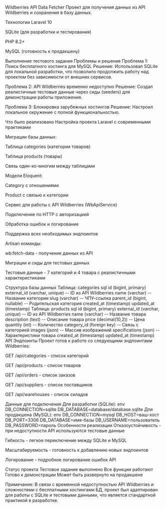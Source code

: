 Wildberries API Data Fetcher
Проект для получения данных из API Wildberries и сохранения в базу данных.

Технологии
Laravel 10

SQLite (для разработки и тестирования)

PHP 8.2+

MySQL (готовность к продакшену)

Выполнение тестового задания
Проблемы и решения
Проблема 1: Поиск бесплатного хостинга для MySQL
Решение: Использовал SQLite для локальной разработки, что позволило продолжить работу над проектом без зависимости от внешних сервисов.

Проблема 2: API Wildberries временно недоступно
Решение: Создал реалистичные тестовые данные через сиды (seeders) для демонстрации работы приложения.

Проблема 3: Блокировка зарубежных хостингов
Решение: Настроил локальное окружение с полной функциональностью.

Что было реализовано
Настройка проекта Laravel с современными практиками

Миграции базы данных:

Таблица categories (категории товаров)

Таблица products (товары)

Связь один-ко-многим между таблицами

Модели Eloquent:

Category с отношениями

Product с связью к категории

Сервис для работы с API Wildberries (WbApiService)

Подключение по HTTP с авторизацией

Обработка ошибок и логирование

Поддержка всех необходимых эндпоинтов

Artisan команды:

wb:fetch-data - получение данных из API

Миграции и сиды для тестовых данных

Тестовые данные - 7 категорий и 4 товара с реалистичными характеристиками

Структура базы данных
Таблица: categories
sql
id (bigint, primary)
external_id (varchar, unique)  -- ID из API Wildberries
name (varchar)                 -- Название категории
slug (varchar)                 -- ЧПУ-ссылка
parent_id (bigint, nullable)   -- Родительская категория
created_at (timestamp)
updated_at (timestamp)
Таблица: products
sql
id (bigint, primary)
external_id (varchar, unique)  -- ID из API Wildberries
name (varchar)                 -- Название товара
description (text)             -- Описание товара
price (decimal(10,2))          -- Цена
quantity (int)                 -- Количество
category_id (foreign key)      -- Связь с категорией
images (json)                  -- Массив изображений
specifications (json)          -- Характеристики товара
created_at (timestamp)
updated_at (timestamp)
API Эндпоинты
Проект готов к работе со следующими эндпоинтами Wildberries:

GET /api/categories - список категорий

GET /api/products - список товаров

GET /api/orders - список заказов

GET /api/suppliers - список поставщиков

GET /api/warehouses - список складов

Данные для подключения
Для разработки (SQLite):
env
DB_CONNECTION=sqlite
DB_DATABASE=database/database.sqlite
Для продакшена (MySQL):
env
DB_CONNECTION=mysql
DB_HOST=ваш-хост
DB_PORT=3306
DB_DATABASE=имя-базы
DB_USERNAME=пользователь
DB_PASSWORD=пароль
Особенности реализации
Отказоустойчивость - при недоступности API используются тестовые данные

Гибкость - легкое переключение между SQLite и MySQL

Масштабируемость - готовность к добавлению новых эндпоинтов

Логирование - подробное логирование ошибок API

Статус проекта
Тестовое задание выполнено
Все функции работают
Готово к демонстрации
Может быть развернуто на продакшене

Примечание: В связи с временной недоступностью API Wildberries и сложностями с бесплатными хостингами БД, проект был адаптирован для работы с SQLite и тестовыми данными, что является стандартной практикой в разработке.
